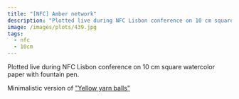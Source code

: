 ```yaml
---
title: "[NFC] Amber network"
description: "Plotted live during NFC Lisbon conference on 10 cm square watercolor paper with fountain pen."
image: /images/plots/439.jpg
tags:
  - nfc
  - 10cm
---
```


Plotted live during NFC Lisbon conference on 10 cm square watercolor paper with fountain pen.

Minimalistic version of ["Yellow yarn balls"](/plots/381)
